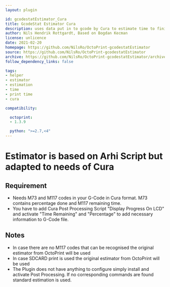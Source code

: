 ```yaml
---
layout: plugin

id: gcodestatEstimator_Cura
title: GcodeStat Estimator Cura
description: uses data put in to gcode by Cura to estimate time to finish print
author: Nils Hendrik Rottgardt, Based on Bogdan Kecman
license: unlicence
date: 2021-02-20
homepage: https://github.com/NilsRo/OctoPrint-gcodestatEstimator
source: https://github.com/NilsRo/OctoPrint-gcodestatEstimator
archive: https://github.com/NilsRo/OctoPrint-gcodestatEstimator/archive/master.zip
follow_dependency_links: false

tags:
- helper
- estimator
- estimation
- time
- print time
- cura

compatibility:

  octoprint:
  - 1.3.9

  python: ">=2.7,<4"
---
```


# Estimator is based on Arhi Script but adapted to needs of Cura

## Requirement
 * Needs M73 and M117 codes in your G-Code in Cura format. M73 contains percentage done and M117 remaining time.
 * You have to add Cura Post Processing Script "Display Progress On LCD" and activate "Time Remaining" and "Percentage" to add necessary information to G-Code file. 
## Notes
 * In case there are no M117 codes that can be recognised the original estimator from OctoPrint will be used
 * In case SDCARD print is used the original estimator from OctoPrint will be used
 * The Plugin does not have anything to configure simply install and activate Post Processing. If no corresponding commands are found standard estimation is used.

